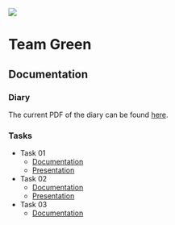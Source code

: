 ![](https://gitlab.com/severinkaderli/ch-bfh-bti7081-s2019-green/badges/develop/build.svg)
# Team Green

## Documentation
### Diary
The current PDF of the diary can be found [here](https://gitlab.com/severinkaderli/ch-bfh-bti7081-s2019-green/builds/artifacts/develop/raw/diary.pdf?job=PDF).

### Tasks
* Task 01
  * [Documentation](https://gitlab.com/severinkaderli/ch-bfh-bti7081-s2019-green/builds/artifacts/develop/raw/task_01.pdf?job=PDF)
  * [Presentation](https://gitlab.com/severinkaderli/ch-bfh-bti7081-s2019-green/builds/artifacts/develop/raw/task_01_presentation.pdf?job=PDF)
* Task 02
  * [Documentation](https://gitlab.com/severinkaderli/ch-bfh-bti7081-s2019-green/builds/artifacts/develop/raw/task_02.pdf?job=PDF)
  * [Presentation](https://gitlab.com/severinkaderli/ch-bfh-bti7081-s2019-green/builds/artifacts/develop/raw/task_02_presentation.pdf?job=PDF)
* Task 03
  * [Documentation](https://gitlab.com/severinkaderli/ch-bfh-bti7081-s2019-green/builds/artifacts/develop/raw/task_03.pdf?job=PDF)

